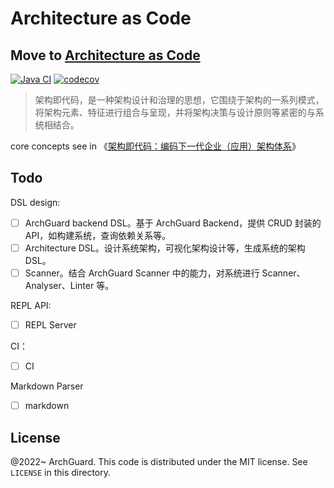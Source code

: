 # Architecture as Code

## Move to [Architecture as Code](https://github.com/archguard/scanner/tree/master/architecture-as-code)

[![Java CI](https://github.com/archguard/architecture-as-code/actions/workflows/ci.yaml/badge.svg)](https://github.com/archguard/architecture-as-code/actions/workflows/ci.yaml)
[![codecov](https://codecov.io/gh/archguard/architecture-as-code/branch/master/graph/badge.svg?token=RSAOWTRFMT)](https://codecov.io/gh/archguard/architecture-as-code)

> 架构即代码，是一种架构设计和治理的思想，它围绕于架构的一系列模式，将架构元素、特征进行组合与呈现，并将架构决策与设计原则等紧密的与系统相结合。

core concepts see in 《[架构即代码：编码下一代企业（应用）架构体系](https://www.phodal.com/blog/architecture-as-code/)》

## Todo

DSL design:

- [ ] ArchGuard backend DSL。基于 ArchGuard Backend，提供 CRUD 封装的 API，如构建系统，查询依赖关系等。
- [ ] Architecture DSL。设计系统架构，可视化架构设计等，生成系统的架构 DSL。
- [ ] Scanner。结合 ArchGuard Scanner 中的能力，对系统进行 Scanner、Analyser、Linter 等。

REPL API:

- [ ] REPL Server

CI：

- [ ] CI

Markdown Parser

- [ ] markdown

License
---

@2022~ ArchGuard. This code is distributed under the MIT license. See `LICENSE` in this directory.
